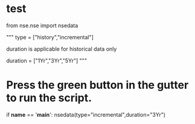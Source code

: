 # test

from nse.nse import nsedata

"""
type = ["history","incremental"]

duration is applicable for historical data only

duration = ["1Yr","3Yr","5Yr"]
"""
# Press the green button in the gutter to run the script.
if __name__ == '__main__':
    nsedata(type="incremental",duration="3Yr")
